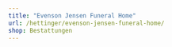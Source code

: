 ```yaml
---
title: "Evenson Jensen Funeral Home"
url: /hettinger/evenson-jensen-funeral-home/
shop: Bestattungen
---
```

